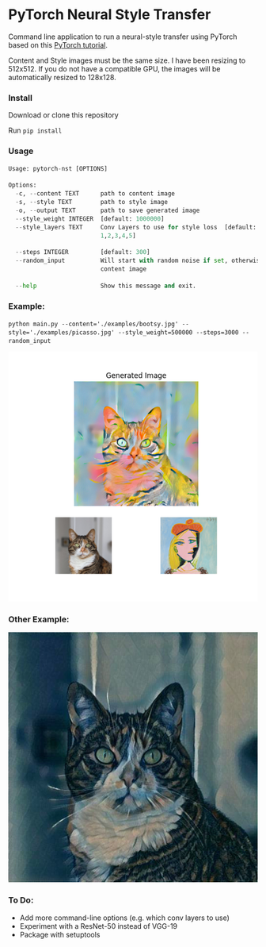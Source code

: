 # PyTorch Neural Style Transfer
Command line application to run a neural-style transfer using PyTorch based on this [PyTorch tutorial](https://pytorch.org/tutorials/advanced/neural_style_tutorial.html). 

Content and Style images must be the same size. I have been resizing to 512x512. If you do not have a compatible GPU, the images will be automatically resized to 128x128.

### Install

Download or clone this repository

Run `pip install`

### Usage

```python
Usage: pytorch-nst [OPTIONS]

Options:
  -c, --content TEXT      path to content image
  -s, --style TEXT        path to style image
  -o, --output TEXT       path to save generated image
  --style_weight INTEGER  [default: 1000000]
  --style_layers TEXT     Conv Layers to use for style loss  [default:
                          1,2,3,4,5]

  --steps INTEGER         [default: 300]
  --random_input          Will start with random noise if set, otherwise
                          content image

  --help                  Show this message and exit.
```

### Example:
  
`python main.py --content='./examples/bootsy.jpg' --style='./examples/picasso.jpg' --style_weight=500000 --steps=3000 --random_input`

![Image of Picasso Bootsy](https://github.com/tomsitter/pytorch-neural-style-transfer/blob/master/output/bootsy_picasso_3000_steps.png)
  
  
### Other Example:
![Image of Muted Picasso Booty](https://github.com/tomsitter/pytorch-neural-style-transfer/blob/master/output/bootsy_final.jpg)
  
### To Do:
* Add more command-line options  (e.g. which conv layers to use)
* Experiment with a ResNet-50 instead of VGG-19
* Package with setuptools
